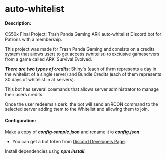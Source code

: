 # auto-whitelist

#### Description:
CS50x Final Project: Trash Panda Gaming ARK auto-whitelist Discord bot for Patrons with a membership.

This project was made for Trash Panda Gaming and consists on a credits system that allows users to get access (whitelist) to exclusive gameservers from a game called ARK: Survival Evolved.

***There are two types of credits***: Shiny's (each of them represents a day in the whitelist of a single server) and Bundle Credits (each of them represents 30 days of whitelist in all servers).

This bot has several commands that allows server administrator to manage their users credits.

Once the user redeems a perk, the bot will send an RCON command to the selected server adding them to the Whitelist and allowing them to join.

#### Configuration:
Make a copy of ***config-sample.json*** and rename it to ***config.json***.
- You can get a bot token from [Discord Developers Page](https://discord.com/developers/applications).

Install dependencies using ***npm install***.
